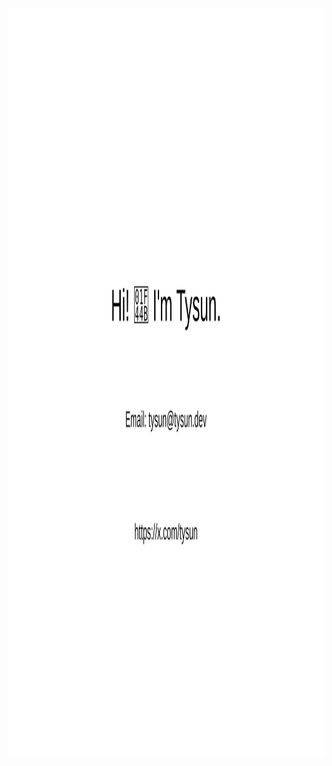 <p align="center">
  <img src="https://raw.githubusercontent.com/tysun/tysun/main/overlay.svg" width="1500" height="1200" alt="Hi! I'm Tysun">
</p>
